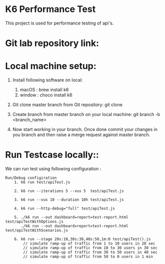 # K6 Performance Test
This project is used for performance testing of api's.

# Git lab repository link:


# Local machine setup:

1) Install following software on local:
      1) macOS : brew install k6
      2) window : choco install k6


2) Git clone master branch from Git repository:
    git clone 


3) Create branch from master branch on your local machine:
    git branch -b <branch_name>


4) Now start working in your branch. Once done commit your changes in you branch and then raise a merge request against master branch.


# Run Testcase locally::
   We can run test using following configuration :

    Run/Debug configiration
        1. k6 run test/apiTest.js

        2. k6 run --iterations 5 --vus 5  test/apiTest.js
        
        3. k6 run --vus 10 --duration 10h test/apiTest.js

        4. k6 run --http-debug="full" test/apiTest.js

        5. ./k6 run --out dashboard=report=test-report.html test/apiTestWithOptions.js
           ./k6 run --out dashboard=report=test-report.html test/apiTestWithScenarios.js
        
        6. k6 run --stage 20s:10,30s:30,40s:50,1m:0 test/apiTest().js
            // simulate ramp-up of traffic from 1 to 10 users in 20 sec
            // simulate ramp-up of traffic from 10 to 30 users in 30 sec
            // simulate ramp-up of traffic from 30 to 50 users in 40 sec
            // simulate ramp-up of traffic from 50 to 0 users in 1 min

